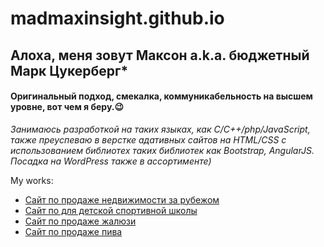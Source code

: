 # madmaxinsight.github.io

## Алоха, меня зовут Максон a.k.a. бюджетный Марк Цукерберг*

#### Оригинальный подход, смекалка, коммуникабельность на высшем уровне, вот чем я беру.😉   

*Занимаюсь разработкой на таких языках, как C/C++/php/JavaScript, также преуспеваю в верстке адативных сайтов на HTML/CSS с использованием библиотех таких библиотек как Bootstrap, AngularJS. Посадка на WordPress также в ассортименте)* 
 
My works:
- [Сайт по продаже недвижимости за рубежом](https://klondike.site/)
- [Сайт по для детской спортивной школы](https://dcspofficial.ru/) 
- [Сайт по продаже жалюзи](https://madmaxinsight.github.io/site/) 
- [Сайт по продаже пива](https://madmaxinsight.github.io/beer/) 
